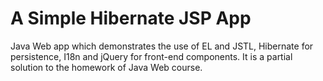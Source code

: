 A Simple Hibernate JSP App
=====================

Java Web app which demonstrates the use of EL and JSTL, Hibernate for persistence, I18n and jQuery for front-end components. It is a partial solution to the homework of Java Web course.
